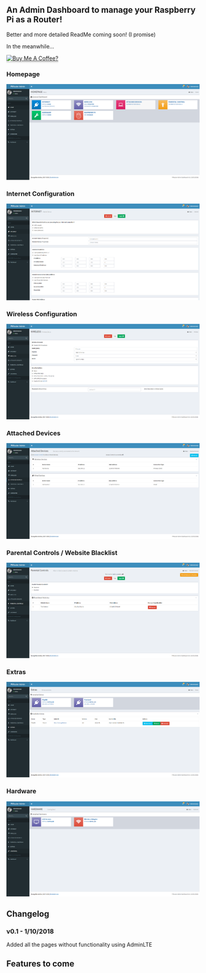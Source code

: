 ## An Admin Dashboard to manage your Raspberry Pi as a Router!
Better and more detailed ReadMe coming soon! (I promise)

In the meanwhile...

<a href="https://www.buymeacoffee.com/Evie" target="_blank"><img src="https://www.buymeacoffee.com/assets/img/custom_images/purple_img.png" alt="Buy Me A Coffee?" style="height: 41px !important;width: 174px !important;box-shadow: 0px 3px 2px 0px rgba(190, 190, 190, 0.5) !important;-webkit-box-shadow: 0px 3px 2px 0px rgba(190, 190, 190, 0.5) !important;" ></a>

### Homepage
![Image](docs/PiAdmin.png)

### Internet Configuration
![Image](docs/PiInternet.PNG)

### Wireless Configuration
![Image](docs/PiWireless.PNG)

### Attached Devices
![Image](docs/PiDevices.PNG)

### Parental Controls / Website Blacklist
![Image](docs/PiParental.PNG)

### Extras
![Image](docs/PiExtras.PNG)

### Hardware
![Image](docs/PiHardware.PNG)

## Changelog

### v0.1 - 1/10/2018
Added all the pages without functionality using AdminLTE

## Features to come
